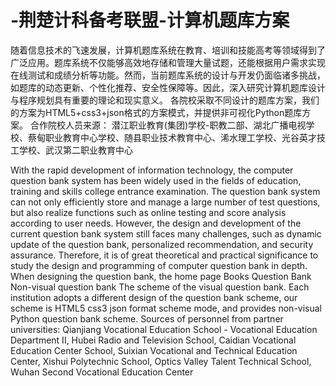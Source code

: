 # -荆楚计科备考联盟-计算机题库方案
   随着信息技术的飞速发展，计算机题库系统在教育、培训和技能高考等领域得到了广泛应用。题库系统不仅能够高效地存储和管理大量试题，还能根据用户需求实现在线测试和成绩分析等功能。然而，当前题库系统的设计与开发仍面临诸多挑战，如题库的动态更新、个性化推荐、安全性保障等。因此，深入研究计算机题库设计与程序规划具有重要的理论和现实意义。 
   各院校采取不同设计的题库方案，我们的方案为HTML5+css3+json格式的方案模式，并提供非可视化Python题库方案。
   合作院校人员来源：
   潜江职业教育(集团)学校-职教二部、湖北广播电视学校、蔡甸职业教育中心学校、随县职业技术教育中心、浠水理工学校、光谷英才技工学校、武汉第二职业教育中心
   
   With the rapid development of information technology, the computer question bank system has been widely used in the fields of education, training and skills college entrance examination. The question bank system can not only efficiently store and manage a large number of test questions, but also realize functions such as online testing and score analysis according to user needs. However, the design and development of the current question bank system still faces many challenges, such as dynamic update of the question bank, personalized recommendation, and security assurance. Therefore, it is of great theoretical and practical significance to study the design and programming of computer question bank in depth. When designing the question bank, the home page Books Question Bank Non-visual question bank The scheme of the visual question bank.
   Each institution adopts a different design of the question bank scheme, our scheme is HTML5 css3 json format scheme mode, and provides non-visual Python question bank scheme.
   Sources of personnel from partner universities:
   Qianjiang Vocational Education School - Vocational Education Department II, Hubei Radio and Television School, Caidian Vocational Education Center School, Suixian Vocational and Technical Education Center, Xishui Polytechnic School, Optics Valley Talent Technical School, Wuhan Second Vocational Education Center

